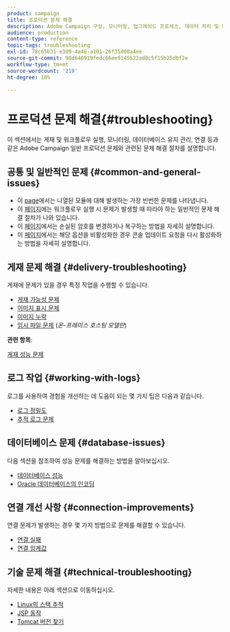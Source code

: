 ```yaml
---
product: campaign
title: 프로덕션 문제 해결
description: Adobe Campaign 구성, 모니터링, 업그레이드 프로세스, 데이터 처리 및 데이터베이스 유지 관리 절차와 관련된 프로덕션 문제 해결 절차를 살펴봅니다.
audience: production
content-type: reference
topic-tags: troubleshooting
exl-id: 78c65b31-e3d9-4a46-a101-26f35d00a4ee
source-git-commit: 98d646919fedc66ee9145522ad0c5f15b25dbf2e
workflow-type: tm+mt
source-wordcount: '219'
ht-degree: 18%

---
```


# 프로덕션 문제 해결{#troubleshooting}

이 섹션에서는 게재 및 워크플로우 실행, 모니터링, 데이터베이스 유지 관리, 연결 등과 같은 Adobe Campaign 일반 프로덕션 문제와 관련된 문제 해결 절차를 설명합니다.

## 공통 및 일반적인 문제 {#common-and-general-issues}

* 이 [page](../../production/using/modules-and-frequent-issues.md)에서는 나열된 모듈에 대해 발생하는 가장 빈번한 문제를 나타냅니다.
* 이 [페이지](../../production/using/workflow-execution.md)에는 워크플로우 실행 시 문제가 발생할 때 따라야 하는 일반적인 문제 해결 절차가 나와 있습니다.
* 이 [페이지](../../production/using/lost-password.md)에서는 손실된 암호를 변경하거나 복구하는 방법을 자세히 설명합니다.
* 이 [페이지](../../production/using/console-update.md)에서는 해당 옵션을 비활성화한 경우 콘솔 업데이트 요청을 다시 활성화하는 방법을 자세히 설명합니다.

## 게재 문제 해결 {#delivery-troubleshooting}

게재에 문제가 있을 경우 특정 작업을 수행할 수 있습니다.
* [게재 가능성 문제](../../production/using/performance-and-throughput-issues.md#deliverability_issues)
* [이미지 표시 문제](../../production/using/image-display-issues.md)
* [이미지 누락](../../production/using/images-missing.md)
* [임시 파일 문제](../../production/using/temporary-files.md) (*온-프레미스 호스팅 모델만*)

**관련 항목**:

[게재 성능 문제](../../delivery/using/delivery-performances.md)

## 로그 작업 {#working-with-logs}

로그를 사용하여 경험을 개선하는 데 도움이 되는 몇 가지 팁은 다음과 같습니다.

* [로그 정밀도](../../production/using/log-precision.md)
* [추적 로그 문제](../../production/using/tracking-logs-issues.md)

## 데이터베이스 문제 {#database-issues}

다음 섹션을 참조하여 성능 문제를 해결하는 방법을 알아보십시오.

* [데이터베이스 성능](../../production/using/database-performances.md)
* [Oracle 데이터베이스의 인코딩](../../production/using/encoding-of-the-oracle-database.md)

## 연결 개선 사항 {#connection-improvements}

연결 문제가 발생하는 경우 몇 가지 방법으로 문제를 해결할 수 있습니다.

* [연결 실패](../../production/using/failure-to-connect.md)
* [연결 임계값](../../production/using/connection-thresholds.md)

## 기술 문제 해결 {#technical-troubleshooting}

자세한 내용은 아래 섹션으로 이동하십시오.

* [Linux의 스택 추적](../../production/using/stack-trace-in-linux.md)
* [JSP 동작](../../production/using/jsp-behavior.md)
* [Tomcat 버전 찾기](../../production/using/locate-tomcat-version.md)
